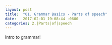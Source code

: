 ```yaml
---
layout: post
title:  "01. Grammar Basics - Parts of speech"
date:   2017-02-01 19:08:44 -0600
categories: 2.|Parts|of|speech
---
```


Intro to grammar!
